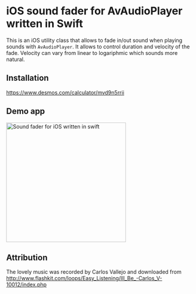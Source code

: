 # iOS sound fader for AvAudioPlayer written in Swift

This is an iOS utility class that allows to fade in/out sound when playing sounds with `AvAudioPlayer`. It allows to control duration and velocity of the fade. Velocity can vary from linear to logariphmic which sounds more natural.

## Installation



https://www.desmos.com/calculator/mvd9n5rrii

## Demo app

<img src="https://raw.githubusercontent.com/evgenyneu/sound-fader-ios/master/graphics/sound-fader-ios-swift.png" alt="Sound fader for iOS written in swift" width="320">

## Attribution

The lovely music was recorded by Carlos Vallejo and downloaded from
http://www.flashkit.com/loops/Easy_Listening/Ill_Be_-Carlos_V-10012/index.php
